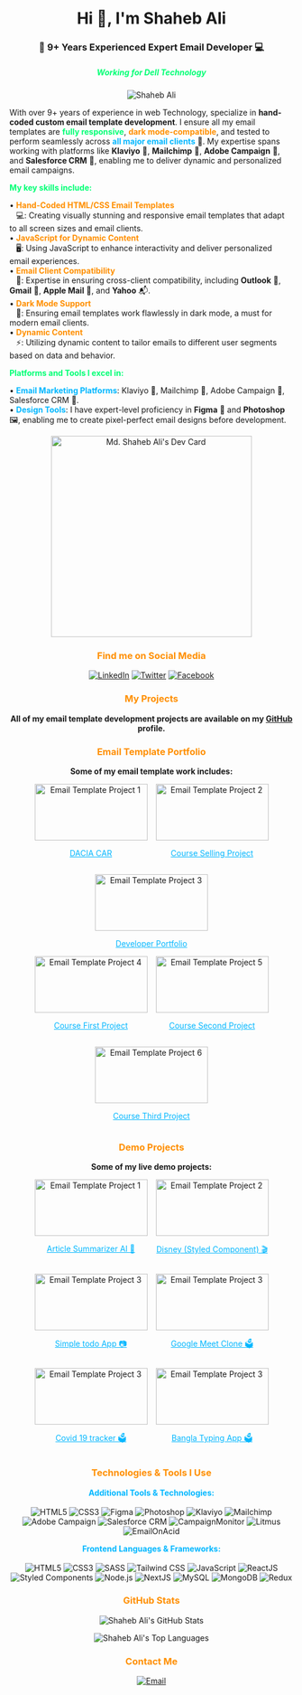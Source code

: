 <h1 align="center">Hi 👋, I'm Shaheb Ali</h1> 
<h3 align="center">📧 9+ Years Experienced Expert Email Developer 💻</h3>
<h5 align="center" style="color:#00ff74">Working for Dell Technology</h5>

<p align="center">
  <img src="https://komarev.com/ghpvc/?username=systembugbd" alt="Shaheb Ali" />
 
</p>

<div style="max-width: 700px; margin: 0 auto; text-align: left;">
  <p  align="left" >
    With over 9+ years of experience in web Technology, specialize in <strong>hand-coded custom email template development</strong>. I ensure all my email templates are <strong style="color:#00ff74">fully responsive</strong>, <strong style="color:#ff8f00">dark mode-compatible</strong>, and tested to perform seamlessly across <strong style="color:#02b7ff">all major email clients</strong> 📨. My expertise spans working with platforms like <strong>Klaviyo</strong> 📧, <strong>Mailchimp</strong> 🐝, <strong>Adobe Campaign</strong> 🎨, and <strong>Salesforce CRM</strong> 🚀, enabling me to deliver dynamic and personalized email campaigns.
  </p>

  <p align="left">
    <strong style="color:#00ff74">My key skills include:</strong>
    <ul style="list-style-type: none; padding: 0; text-align:left">
      <li>• <strong style="color:#ff8f00">Hand-Coded HTML/CSS Email Templates</strong><br/> &nbsp; &nbsp;💻: Creating visually stunning and responsive email templates that adapt to all screen sizes and email clients.</li>
      <li>• <strong style="color:#ff8f00">JavaScript for Dynamic Content</strong><br/> &nbsp; &nbsp;🖥️: Using JavaScript to enhance interactivity and deliver personalized email experiences.</li>
      <li>• <strong style="color:#ff8f00">Email Client Compatibility</strong><br/> &nbsp; &nbsp;📱: Expertise in ensuring cross-client compatibility, including <strong>Outlook</strong> 📧, <strong>Gmail</strong> 📩, <strong>Apple Mail</strong> 🍏, and <strong>Yahoo</strong> 📬.</li>
      <li>• <strong style="color:#ff8f00">Dark Mode Support</strong><br/> &nbsp; &nbsp;🌙: Ensuring email templates work flawlessly in dark mode, a must for modern email clients.</li>
      <li>• <strong style="color:#ff8f00">Dynamic Content</strong><br/> &nbsp; &nbsp;⚡: Utilizing dynamic content to tailor emails to different user segments based on data and behavior.</li>
    </ul>
  </p>

  <p>
    <strong style="color:#00ff74">Platforms and Tools I excel in:</strong>
    <ul style="list-style-type: none; padding: 0;">
      <li>• <strong style="color:#02b7ff">Email Marketing Platforms</strong>: Klaviyo 📧, Mailchimp 🐝, Adobe Campaign 🎨, Salesforce CRM 🚀.</li>
      <li>• <strong style="color:#02b7ff">Design Tools</strong>: I have expert-level proficiency in <strong>Figma</strong> 🎨 and <strong>Photoshop</strong> 🖼️, enabling me to create pixel-perfect email designs before development.</li>
    </ul>
  </p>

</div>

<p align="center">
  <a href="https://app.daily.dev/mdshahebali"><img src="https://api.daily.dev/devcards/v2/60ZZnJqUI0Can0i4Haj6N.png?r=p8g" width="356" alt="Md. Shaheb Ali's Dev Card"/></a>
</p>

<h3 align="center" style="color:#ff8f00">Find me on Social Media</h3>

<p align="center">
  <a href="https://www.linkedin.com/in/md-shaheb-ali-wwwdon/" target="_blank"><img src="https://img.shields.io/badge/linkedin-%231E77B5.svg?&style=for-the-badge&logo=linkedin&logoColor=white" alt="LinkedIn" /></a>
  <a href="https://twitter.com/md_shaheb_ali" target="_blank"><img src="https://img.shields.io/badge/twitter-%2300acee.svg?&style=for-the-badge&logo=twitter&logoColor=white" alt="Twitter" /></a>
  <!-- <a href="https://www.behance.net/wwwdonus" target="_blank"><img src="https://img.shields.io/badge/behance-%23191919.svg?&style=for-the-badge&logo=behance&logoColor=white" alt="Behance" /></a> -->
  <a href="https://www.facebook.com/learnwithshaheb/?notif_id=1732716760404351&notif_t=page_user_activity&ref=notif" target="_blank"><img src="https://img.shields.io/badge/facebook-%231877F2.svg?&style=for-the-badge&logo=facebook&logoColor=white" alt="Facebook" /></a>
</p>

<h3 align="center" style="color:#ff8f00">My Projects</h3>

<p align="center">
  <strong>All of my email template development projects are available on my <a href="https://github.com/ShahebAli247bd" target="blank">GitHub</a> profile.</strong>
</p>

<h3 align="center" style="color:#ff8f00">Email Template Portfolio</h3>

<p align="center">
  <strong>Some of my email template work includes:</strong>
</p>

<div align="center">
  <!-- First row of email templates -->
  <div style="display: flex; justify-content: center; gap: 15px; flex-wrap: wrap;">
    <div>
      <a href="https://shahebali247bd.github.io/dacia-edm/" target="_blank">
        <img src="https://via.placeholder.com/200x100.png?text=Email+Template+1" alt="Email Template Project 1" width="200" height="100"/>
      </a>
      <p><a href="https://shahebali247bd.github.io/dacia-edm/" target="_blank" style="color:#02b7ff">DACIA CAR</a></p>
    </div>
    <div>
      <a href="https://shahebali247bd.github.io/Mastering-Email-Template-101/" target="_blank">
        <img src="https://via.placeholder.com/200x100.png?text=Email+Template+2" alt="Email Template Project 2" width="200" height="100"/>
      </a>
      <p><a href="https://shahebali247bd.github.io/Mastering-Email-Template-101/" target="_blank" style="color:#02b7ff">Course Selling Project</a></p>
    </div>
    <div>
      <a href="https://shahebali247bd.github.io/email-template-portfolio/" target="_blank">
        <img src="https://via.placeholder.com/200x100.png?text=Email+Template+3" alt="Email Template Project 3" width="200" height="100"/>
      </a>
      <p><a href="https://shahebali247bd.github.io/email-template-portfolio/" target="_blank" style="color:#02b7ff">Developer Portfolio</a></p>
    </div>
  </div>

<!-- Second row of email templates -->
<div style="display: flex; justify-content: center; gap: 15px; flex-wrap: wrap;">
    <div>
      <a href="https://shahebali247bd.github.io/course-project-1/" target="_blank">
        <img src="https://via.placeholder.com/200x100.png?text=Email+Template+4" alt="Email Template Project 4" width="200" height="100"/>
      </a>
      <p><a href="https://shahebali247bd.github.io/course-project-1/" target="_blank" style="color:#02b7ff">Course First Project</a></p>
    </div>
    <div>
      <a href="https://demo-link-for-email-template.com" target="_blank">
        <img src="https://via.placeholder.com/200x100.png?text=Email+Template+5" alt="Email Template Project 5" width="200" height="100"/>
      </a>
      <p><a href="https://demo-link-for-email-template.com" target="_blank" style="color:#02b7ff">Course Second Project</a></p>
    </div>
    <div>
      <a href="https://demo-link-for-email-template.com" target="_blank">
        <img src="https://via.placeholder.com/200x100.png?text=Email+Template+6" alt="Email Template Project 6" width="200" height="100"/>
      </a>
      <p><a href="https://demo-link-for-email-template.com" target="_blank" style="color:#02b7ff">Course Third Project
      </a></p>
    </div>
  </div>
</div>

<h3 align="center" style="color:#ff8f00">Demo Projects</h3>
<p align="center">
  <strong> Some of my live demo projects:</strong>
</p>
<div align="center">

  <!-- First row of email templates -->
 <div style="display: flex; justify-content: center; gap: 15px; flex-wrap: wrap;">
    <div>
      <a href="https://article-summarizer-ai-by-shaheb.netlify.app/" target="_blank">
        <img src="https://via.placeholder.com/200x100.png?text=Email+Template+1" alt="Email Template Project 1" width="200" height="100"/>
      </a>
      <p><a href="https://article-summarizer-ai-by-shaheb.netlify.app/" target="_blank" style="color:#02b7ff">Article Summarizer AI 🤖</a></p>
    </div>
    <div>
      <a href="https://disney-clone-style-component.netlify.app/" target="_blank">
        <img src="https://via.placeholder.com/200x100.png?text=Email+Template+2" alt="Email Template Project 2" width="200" height="100"/>
      </a>
      <p><a href="https://disney-clone-style-component.netlify.app/" target="_blank" style="color:#02b7ff">Disney (Styled Component) 🎬</a></p>
    </div>
    <div>
      <a href="https://react-redux-todo-app-with-json-server.netlify.app/" target="_blank" >
        <img src="https://via.placeholder.com/200x100.png?text=Email+Template+3" alt="Email Template Project 3" width="200" height="100"/>
      </a>
      <p><a href="https://react-redux-todo-app-with-json-server.netlify.app/" target="_blank" style="color:#02b7ff">Simple todo App 📷</a></p>
    </div>
     <div>
      <a href="https://google-meet-clone-by-shaheb.netlify.app/" target="_blank">
        <img src="https://via.placeholder.com/200x100.png?text=Email+Template+3" alt="Email Template Project 3" width="200" height="100"/>
      </a>
      <p><a href="https://google-meet-clone-by-shaheb.netlify.app/" target="_blank" style="color:#02b7ff">Google Meet Clone 🗳️</a></p>
    </div>
     <div>
      <a href="https://covid19trackingappbyshaheb.netlify.app/" target="_blank">
        <img src="https://via.placeholder.com/200x100.png?text=Email+Template+3" alt="Email Template Project 3" width="200" height="100"/>
      </a>
      <p><a href="https://covid19trackingappbyshaheb.netlify.app/" target="_blank" style="color:#02b7ff">Covid 19 tracker 🗳️</a></p>
    </div>
     <div>
      <a href="https://systembugbd.github.io/speed-typing-master/" target="_blank">
        <img src="https://via.placeholder.com/200x100.png?text=Email+Template+3" alt="Email Template Project 3" width="200" height="100"/>
      </a>
      <p><a href="https://systembugbd.github.io/speed-typing-master/" target="_blank" style="color:#02b7ff">Bangla Typing App 🗳️</a></p>
    </div>
  </div>
  
</div>

<h3 align="center" style="color:#ff8f00">Technologies & Tools I Use</h3>

<p align="center">
  <strong style="color:#02b7ff">Additional Tools & Technologies:</strong>
  <br/>  <br/>
  <img src="https://img.shields.io/badge/HTML5-%23E34F26.svg?&style=for-the-badge&logo=html5&logoColor=white" alt="HTML5" />
  <img src="https://img.shields.io/badge/CSS-%231572B6.svg?&style=for-the-badge&logo=css3&logoColor=white" alt="CSS3" />
  <img src="https://img.shields.io/badge/Figma-%23F24E1E.svg?&style=for-the-badge&logo=figma&logoColor=white" alt="Figma" />
  <img src="https://img.shields.io/badge/Photoshop-%23B4A0D7.svg?&style=for-the-badge&logo=adobephotoshop&logoColor=white" alt="Photoshop" />
  <img src="https://img.shields.io/badge/Klaviyo-%23F5A042.svg?&style=for-the-badge&logo=klaviyo&logoColor=white" alt="Klaviyo" />
  <img src="https://img.shields.io/badge/Mailchimp-%23FF9F1A.svg?&style=for-the-badge&logo=mailchimp&logoColor=white" alt="Mailchimp" />
  <img src="https://img.shields.io/badge/Adobe%20Campaign-%23FF6666.svg?&style=for-the-badge&logo=adobecampaign&logoColor=white" alt="Adobe Campaign" />
<img src="https://img.shields.io/badge/Salesforce-%23FF4F19.svg?&style=for-the-badge&logo=salesforce&logoColor=white" alt="Salesforce CRM" />
<img src="https://img.shields.io/badge/CampaignMonitor-%2339B54A.svg?&style=for-the-badge&logo=campaignmonitor&logoColor=white" alt="CampaignMonitor" />
<img src="https://img.shields.io/badge/Litmus-%23F0B800.svg?&style=for-the-badge&logo=litmus&logoColor=white" alt="Litmus" />
<img src="https://img.shields.io/badge/EmailOnAcid-%23EA4C89.svg?&style=for-the-badge&logo=emailonacid&logoColor=white" alt="EmailOnAcid" />

</p>

<p align="center">
  <strong style="color:#02b7ff">Frontend Languages & Frameworks:</strong>
  <br/>  <br/>
  <img src="https://img.shields.io/badge/HTML5-%23E34F26.svg?&style=for-the-badge&logo=html5&logoColor=white" alt="HTML5" />
  <img src="https://img.shields.io/badge/CSS3-%231572B6.svg?&style=for-the-badge&logo=css3&logoColor=white" alt="CSS3" />
  <img src="https://img.shields.io/badge/SASS-%23CC6699.svg?&style=for-the-badge&logo=sass&logoColor=white" alt="SASS" />
  <img src="https://img.shields.io/badge/TailwindCSS-%23006FF6.svg?&style=for-the-badge&logo=tailwindcss&logoColor=white" alt="Tailwind CSS" />
  <img src="https://img.shields.io/badge/JavaScript-%23F7DF1E.svg?&style=for-the-badge&logo=javascript&logoColor=black" alt="JavaScript" />
  <img src="https://img.shields.io/badge/React-%2361DAFB.svg?&style=for-the-badge&logo=react&logoColor=black" alt="ReactJS" />
  <img src="https://img.shields.io/badge/Styled%20Components-%23DB7093.svg?&style=for-the-badge&logo=styled-components&logoColor=white" alt="Styled Components" />
  <img src="https://img.shields.io/badge/Node.js-%23339933.svg?&style=for-the-badge&logo=node.js&logoColor=white" alt="Node.js" />
  <img src="https://img.shields.io/badge/Next.js-%23000000.svg?&style=for-the-badge&logo=next.js&logoColor=white" alt="NextJS" />
  <!-- <img src="https://img.shields.io/badge/Laravel-%23FF2D20.svg?&style=for-the-badge&logo=laravel&logoColor=white" alt="Laravel" /> -->
  <!-- <img src="https://img.shields.io/badge/PHP-%23777BB4.svg?&style=for-the-badge&logo=php&logoColor=white" alt="PHP" /> -->
  <img src="https://img.shields.io/badge/MySQL-%2300f5a6.svg?&style=for-the-badge&logo=mysql&logoColor=white" alt="MySQL" />
  <img src="https://img.shields.io/badge/MongoDB-%2347A248.svg?&style=for-the-badge&logo=mongodb&logoColor=white" alt="MongoDB" />
    <img src="https://img.shields.io/badge/Redux-%230A7A8C.svg?&style=for-the-badge&logo=redux&logoColor=white" alt="Redux" />
</p>

<h3 align="center" style="color:#ff8f00">GitHub Stats</h3>

<p align="center">
  <img src="https://github-readme-stats.vercel.app/api?username=ShahebAli247bd&show_icons=true&hide_title=true&hide_border=true&count_private=true&theme=radical" alt="Shaheb Ali's GitHub Stats" />
</p>

<p align="center">
  <img src="https://github-readme-stats.vercel.app/api/top-langs/?username=ShahebAli247bd&layout=compact&hide_border=true&theme=radical" alt="Shaheb Ali's Top Languages" />
</p>

<h3 align="center" style="color:#ff8f00">Contact Me</h3>

<p align="center">
  <a href="mailto:shaheb.ali@domain.com" target="_blank">
    <img src="https://img.shields.io/badge/email-%23D14836.svg?&style=for-the-badge&logo=gmail&logoColor=white" alt="Email" />
  </a>
</p>
